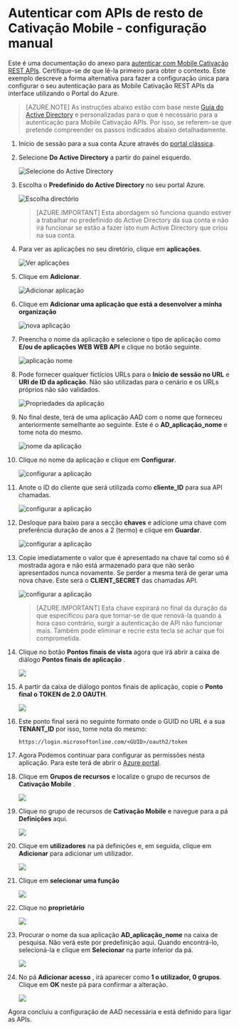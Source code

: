 <properties 
    pageTitle="Autenticar com APIs de resto de Cativação Mobile - configuração manual"
    description="Descreve como configurar manualmente a autenticação para Mobile Cativação REST APIs" 
    services="mobile-engagement" 
    documentationCenter="mobile" 
    authors="piyushjo"
    manager="erikre"
    editor=""/>

<tags
    ms.service="mobile-engagement"
    ms.devlang="na"
    ms.topic="article"
    ms.tgt_pltfrm="mobile-multiple"
    ms.workload="mobile" 
    ms.date="08/19/2016"
    ms.author="piyushjo"/>

# <a name="authenticate-with-mobile-engagement-rest-apis---manual-setup"></a>Autenticar com APIs de resto de Cativação Mobile - configuração manual

Este é uma documentação do anexo para [autenticar com Mobile Cativação REST APIs](mobile-engagement-api-authentication.md). Certifique-se de que lê-la primeiro para obter o contexto. Este exemplo descreve a forma alternativa para fazer a configuração única para configurar o seu autenticação para as Mobile Cativação REST APIs da interface utilizando o Portal do Azure. 

>[AZURE.NOTE] As instruções abaixo estão com base neste [Guia do Active Directory](../resource-group-create-service-principal-portal.md) e personalizadas para o que é necessário para a autenticação para Mobile Cativação APIs. Por isso, se referem-se que pretende compreender os passos indicados abaixo detalhadamente. 

1. Início de sessão para a sua conta Azure através do [portal clássica](https://manage.windowsazure.com/).

2. Selecione **Do Active Directory** a partir do painel esquerdo.

     ![Selecione do Active Directory][1]

3. Escolha o **Predefinido do Active Directory** no seu portal Azure. 

     ![Escolha directório][2]

    >[AZURE.IMPORTANT] Esta abordagem só funciona quando estiver a trabalhar no predefinido do Active Directory da sua conta e não irá funcionar se estão a fazer isto num Active Directory que criou na sua conta. 

4. Para ver as aplicações no seu diretório, clique em **aplicações**.

     ![Ver aplicações][3]

5. Clique em **Adicionar**. 

     ![Adicionar aplicação][4]

6. Clique em **Adicionar uma aplicação que está a desenvolver a minha organização**

     ![nova aplicação][5]

6. Preencha o nome da aplicação e selecione o tipo de aplicação como **E/ou de aplicações WEB WEB API** e clique no botão seguinte.

     ![aplicação nome][6]

7. Pode fornecer qualquer fictícios URLs para o **Início de sessão no URL** e **URI de ID da aplicação**. Não são utilizadas para o cenário e os URLs próprios não são validados.  

     ![Propriedades da aplicação][7]

8. No final deste, terá de uma aplicação AAD com o nome que forneceu anteriormente semelhante ao seguinte. Este é o **AD\_aplicação\_nome** e tome nota do mesmo.  

     ![nome da aplicação][8]

9. Clique no nome da aplicação e clique em **Configurar**.

     ![configurar a aplicação][9]

10. Anote o ID do cliente que será utilizada como **cliente\_ID** para sua API chamadas. 

     ![configurar a aplicação][10]

11. Desloque para baixo para a secção **chaves** e adicione uma chave com preferência duração de anos a 2 (termo) e clique em **Guardar**. 

     ![configurar a aplicação][11]


12. Copie imediatamente o valor que é apresentado na chave tal como só é mostrada agora e não está armazenado para que não serão apresentados nunca novamente. Se perder a mesma terá de gerar uma nova chave. Este será o **CLIENT_SECRET** das chamadas API. 

     ![configurar a aplicação][12]

    >[AZURE.IMPORTANT] Esta chave expirará no final da duração da que especificou para que tornar-se de que renová-la quando a hora caso contrário, surgir a autenticação de API não funcionar mais. Também pode eliminar e recrie esta tecla se achar que foi comprometida.
 
13. Clique no botão **Pontos finais de vista** agora que irá abrir a caixa de diálogo **Pontos finais de aplicação** . 

    ![][13]

14. A partir da caixa de diálogo pontos finais de aplicação, copie o **Ponto final o TOKEN de 2.0 OAUTH**. 

    ![][14]

15. Este ponto final será no seguinte formato onde o GUID no URL é a sua **TENANT_ID** por isso, tome nota do mesmo: 

        https://login.microsoftonline.com/<GUID>/oauth2/token

16. Agora Podemos continuar para configurar as permissões nesta aplicação. Para este terá de abrir o [Azure portal](https://portal.azure.com). 

17. Clique em **Grupos de recursos** e localize o grupo de recursos de **Cativação Mobile** .  

    ![][15]

18. Clique no grupo de recursos de **Cativação Mobile** e navegue para a pá **Definições** aqui. 

    ![][16]

19. Clique em **utilizadores** na pá definições e, em seguida, clique em **Adicionar** para adicionar um utilizador. 

    ![][17]

20. Clique em **selecionar uma função**

    ![][18]

21. Clique no **proprietário**

    ![][19]

22. Procurar o nome da sua aplicação **AD\_aplicação\_nome** na caixa de pesquisa. Não verá este por predefinição aqui. Quando encontrá-lo, selecioná-la e clique em **Selecionar** na parte inferior da pá. 

    ![][20]

23. No pá **Adicionar acesso** , irá aparecer como **1 o utilizador, 0 grupos**. Clique em **OK** neste pá para confirmar a alteração. 

    ![][21]

Agora concluiu a configuração de AAD necessária e está definido para ligar as APIs. 

<!-- Images -->
[1]: ./media/mobile-engagement-api-authentication-manual/active-directory.png
[2]: ./media/mobile-engagement-api-authentication-manual/active-directory-details.png
[3]: ./media/mobile-engagement-api-authentication-manual/view-applications.png
[4]: ./media/mobile-engagement-api-authentication-manual/add-icon.png
[5]: ./media/mobile-engagement-api-authentication-manual/what-do-you-want-to-do.png
[6]: ./media/mobile-engagement-api-authentication-manual/tell-us-about-your-application.png
[7]: ./media/mobile-engagement-api-authentication-manual/app-properties.png
[8]: ./media/mobile-engagement-api-authentication-manual/aad-app.png
[9]: ./media/mobile-engagement-api-authentication-manual/configure-menu.png
[10]: ./media/mobile-engagement-api-authentication-manual/client-id.png
[11]: ./media/mobile-engagement-api-authentication-manual/client_secret.png
[12]: ./media/mobile-engagement-api-authentication-manual/keys.png
[13]: ./media/mobile-engagement-api-authentication-manual/view-endpoints.png
[14]: ./media/mobile-engagement-api-authentication-manual/app-endpoints.png
[15]: ./media/mobile-engagement-api-authentication-manual/resource-groups.png
[16]: ./media/mobile-engagement-api-authentication-manual/resource-groups-settings.png
[17]: ./media/mobile-engagement-api-authentication-manual/add-users.png
[18]: ./media/mobile-engagement-api-authentication-manual/add-role.png
[19]: ./media/mobile-engagement-api-authentication-manual/select-role.png
[20]: ./media/mobile-engagement-api-authentication-manual/add-user-select.png
[21]: ./media/mobile-engagement-api-authentication-manual/add-access-final.png




